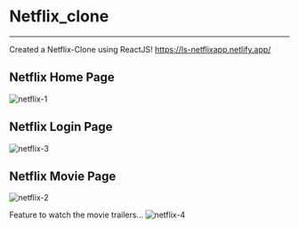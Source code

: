 # Netflix_clone
----------------

Created a Netflix-Clone using ReactJS!
https://ls-netflixapp.netlify.app/

Netflix Home Page
-----------------
![netflix-1](https://github.com/Lagnajit09/myWebsites/assets/105072858/cdc8140b-b119-46b5-a38e-a2b1a37eb80f)


Netflix Login Page
------------------
![netflix-3](https://github.com/Lagnajit09/myWebsites/assets/105072858/a15f126b-fefe-45b2-9e83-d8fabe09cec5)


Netflix Movie Page
------------------
![netflix-2](https://github.com/Lagnajit09/myWebsites/assets/105072858/6a8f43b0-ef0c-49b5-9673-6af77f1efa15)


Feature to watch the movie trailers...
![netflix-4](https://github.com/Lagnajit09/myWebsites/assets/105072858/b134a252-791c-497e-ae72-dcebbbd6e310)

